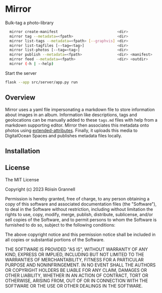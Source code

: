 
# Mirror

Bulk-tag a photo-library

```sh
  mirror create-manifest                           <dir>
  mirror tag --metadata=<fpath>                    <dir>
  mirror list-tags --metadata=<fpath> [--graphvis] <dir>
  mirror list-tagfiles [--tag=<tag>]               <dir>
  mirror list-photos [--tag=<tag>]                 <dir>
  mirror publish --metadata=<fpath>                <dir> <manifest>
  mirror feed --metadata=<fpath>                   <dir> <outdir>
  mirror (-h | --help)
```

Start the server

```sh
flask --app src/server/app.py run
```

## Overview

Mirror uses a yaml file impersonating a markdown file to store information about images in an album. Information like descriptions, tags and geolocations can be manually added to these `tags.md` files with help from a markdown supporting editor. Mirror then associates this metadata onto photos using [extended-attributes](https://en.wikipedia.org/wiki/Extended_file_attributes). Finally, it uploads this media to DigitalOcean Spaces and publishes metadata files locally.

## Installation

## License

The MIT License

Copyright (c) 2023 Róisín Grannell

Permission is hereby granted, free of charge, to any person obtaining a copy of this software and associated documentation files (the "Software"), to deal in the Software without restriction, including without limitation the rights to use, copy, modify, merge, publish, distribute, sublicense, and/or sell copies of the Software, and to permit persons to whom the Software is furnished to do so, subject to the following conditions:

The above copyright notice and this permission notice shall be included in all copies or substantial portions of the Software.

THE SOFTWARE IS PROVIDED "AS IS", WITHOUT WARRANTY OF ANY KIND, EXPRESS OR IMPLIED, INCLUDING BUT NOT LIMITED TO THE WARRANTIES OF MERCHANTABILITY, FITNESS FOR A PARTICULAR PURPOSE AND NONINFRINGEMENT. IN NO EVENT SHALL THE AUTHORS OR COPYRIGHT HOLDERS BE LIABLE FOR ANY CLAIM, DAMAGES OR OTHER LIABILITY, WHETHER IN AN ACTION OF CONTRACT, TORT OR OTHERWISE, ARISING FROM, OUT OF OR IN CONNECTION WITH THE SOFTWARE OR THE USE OR OTHER DEALINGS IN THE SOFTWARE.
